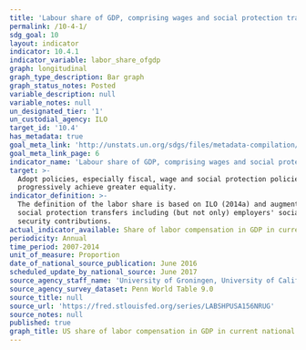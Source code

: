 ```yaml
---
title: 'Labour share of GDP, comprising wages and social protection transfers'
permalink: /10-4-1/
sdg_goal: 10
layout: indicator
indicator: 10.4.1
indicator_variable: labor_share_ofgdp
graph: longitudinal
graph_type_description: Bar graph
graph_status_notes: Posted
variable_description: null
variable_notes: null
un_designated_tier: '1'
un_custodial_agency: ILO
target_id: '10.4'
has_metadata: true
goal_meta_link: 'http://unstats.un.org/sdgs/files/metadata-compilation/Metadata-Goal-10.pdf'
goal_meta_link_page: 6
indicator_name: 'Labour share of GDP, comprising wages and social protection transfers'
target: >-
  Adopt policies, especially fiscal, wage and social protection policies, and
  progressively achieve greater equality.
indicator_definition: >-
  The definition of the labor share is based on ILO (2014a) and augmented with
  social protection transfers including (but not only) employers' social
  security contributions.
actual_indicator_available: Share of labor compensation in GDP in current national prices
periodicity: Annual
time_period: 2007-2014
unit_of_measure: Proportion
date_of_national_source_publication: June 2016
scheduled_update_by_national_source: June 2017
source_agency_staff_name: 'University of Groningen, University of California, Davis '
source_agency_survey_dataset: Penn World Table 9.0
source_title: null
source_url: 'https://fred.stlouisfed.org/series/LABSHPUSA156NRUG'
source_notes: null
published: true
graph_title: US share of labor compensation in GDP in current national prices
---
```

